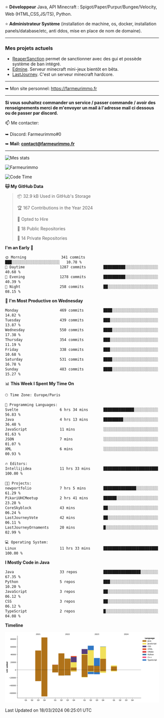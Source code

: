 ⭐ **Développeur** Java, API Minecraft : Spigot/Paper/Purpur/Bungee/Velocity, Web (HTML,CSS,JS/TS), Python.

⭐ **Administrateur Système** (installation de machine, os, docker, installation panels/database/etc, anti ddos, mise en place de nom de domaine).

---

### Mes projets actuels
- [ReaperSanction](https://www.spigotmc.org/resources/reapersanction.89580/) permet de sanctionner avec des gui et possède système de ban intégré.
- [Edmine](https://edmine.net). Serveur minecraft mini-jeux bientôt en bêta.
- [LastJourney](https://lastjourney.fr). C'est un serveur minecraft hardcore.

---

➥ Mon site personnel: https://farmeurimmo.fr

---

**Si vous souhaitez commander un service / passer commande / avoir des renseignements merci de m'envoyer un mail à l'adresse mail ci dessous ou de passer par discord.**

📫 Me contacter:
 
   ➥ Discord: Farmeurimmo#0
   
   ➥ **Mail: contact@farmeurimmo.fr**

---

![Mes stats](https://github-readme-stats.farmeurimmo.fr/api?username=Farmeurimmo&count_private=true&show_icons=true&theme=radical)

<img src="https://komarev.com/ghpvc/?username=Farmeurimmo" alt="Farmeurimmo" />

<!--START_SECTION:waka-->
![Code Time](http://img.shields.io/badge/Code%20Time-1%2C238%20hrs%2021%20mins-blue)

**🐱 My GitHub Data** 

> 📦 32.9 kB Used in GitHub's Storage 
 > 
> 🏆 167 Contributions in the Year 2024
 > 
> 💼 Opted to Hire
 > 
> 📜 18 Public Repositories 
 > 
> 🔑 14 Private Repositories 
 > 
**I'm an Early 🐤** 

```text
🌞 Morning                341 commits         ███░░░░░░░░░░░░░░░░░░░░░░   10.78 % 
🌆 Daytime                1287 commits        ██████████░░░░░░░░░░░░░░░   40.68 % 
🌃 Evening                1278 commits        ██████████░░░░░░░░░░░░░░░   40.39 % 
🌙 Night                  258 commits         ██░░░░░░░░░░░░░░░░░░░░░░░   08.15 % 
```
📅 **I'm Most Productive on Wednesday** 

```text
Monday                   469 commits         ████░░░░░░░░░░░░░░░░░░░░░   14.82 % 
Tuesday                  439 commits         ███░░░░░░░░░░░░░░░░░░░░░░   13.87 % 
Wednesday                550 commits         ████░░░░░░░░░░░░░░░░░░░░░   17.38 % 
Thursday                 354 commits         ███░░░░░░░░░░░░░░░░░░░░░░   11.19 % 
Friday                   338 commits         ███░░░░░░░░░░░░░░░░░░░░░░   10.68 % 
Saturday                 531 commits         ████░░░░░░░░░░░░░░░░░░░░░   16.78 % 
Sunday                   483 commits         ████░░░░░░░░░░░░░░░░░░░░░   15.27 % 
```


📊 **This Week I Spent My Time On** 

```text
🕑︎ Time Zone: Europe/Paris

💬 Programming Languages: 
Svelte                   6 hrs 34 mins       ██████████████░░░░░░░░░░░   56.83 % 
Java                     4 hrs 13 mins       █████████░░░░░░░░░░░░░░░░   36.48 % 
JavaScript               11 mins             ░░░░░░░░░░░░░░░░░░░░░░░░░   01.63 % 
JSON                     7 mins              ░░░░░░░░░░░░░░░░░░░░░░░░░   01.07 % 
XML                      6 mins              ░░░░░░░░░░░░░░░░░░░░░░░░░   00.93 % 

🔥 Editors: 
Intellijidea             11 hrs 33 mins      █████████████████████████   100.00 % 

🐱‍💻 Projects: 
newportfolio             7 hrs 5 mins        ███████████████░░░░░░░░░░   61.29 % 
PikariUHCMeetup          2 hrs 41 mins       ██████░░░░░░░░░░░░░░░░░░░   23.28 % 
CoreSkyblock             43 mins             ██░░░░░░░░░░░░░░░░░░░░░░░   06.24 % 
LastJourneyVote          42 mins             ██░░░░░░░░░░░░░░░░░░░░░░░   06.11 % 
LastJourneyOrnaments     20 mins             █░░░░░░░░░░░░░░░░░░░░░░░░   02.99 % 

💻 Operating System: 
Linux                    11 hrs 33 mins      █████████████████████████   100.00 % 
```

**I Mostly Code in Java** 

```text
Java                     33 repos            █████████████████░░░░░░░░   67.35 % 
Python                   5 repos             ███░░░░░░░░░░░░░░░░░░░░░░   10.20 % 
JavaScript               3 repos             ██░░░░░░░░░░░░░░░░░░░░░░░   06.12 % 
CSS                      3 repos             ██░░░░░░░░░░░░░░░░░░░░░░░   06.12 % 
TypeScript               2 repos             █░░░░░░░░░░░░░░░░░░░░░░░░   04.08 % 
```



**Timeline**

![Lines of Code chart](https://raw.githubusercontent.com/Farmeurimmo/Farmeurimmo/main/assets/bar_graph.png)


 Last Updated on 18/03/2024 06:25:01 UTC
<!--END_SECTION:waka-->
